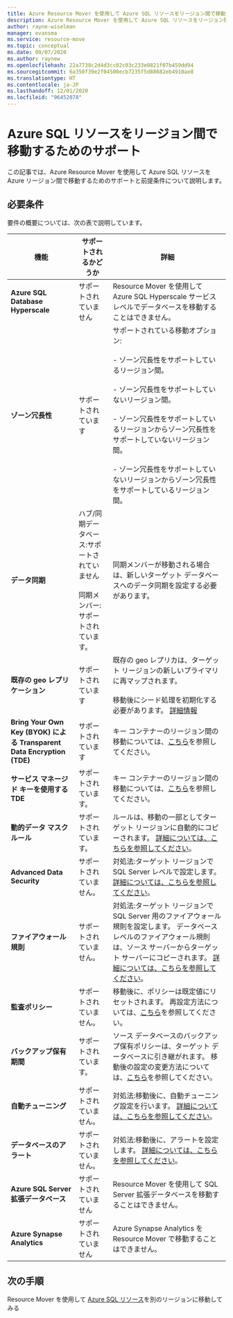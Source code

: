 ```yaml
---
title: Azure Resource Mover を使用して Azure SQL リソースをリージョン間で移動するためのサポート。
description: Azure Resource Mover を使用して Azure SQL リソースをリージョン間で移動するためのサポートを確認します。
author: rayne-wiselman
manager: evansma
ms.service: resource-move
ms.topic: conceptual
ms.date: 09/07/2020
ms.author: raynew
ms.openlocfilehash: 22a7738c2d4d3cc02c03c233e0821f07b459dd94
ms.sourcegitcommit: 6a350f39e2f04500ecb7235f5d88682eb4910ae8
ms.translationtype: HT
ms.contentlocale: ja-JP
ms.lasthandoff: 12/01/2020
ms.locfileid: "96452078"
---
```

# <a name="support-for-moving-azure-sql-resources-between-azure-regions"></a>Azure SQL リソースをリージョン間で移動するためのサポート

この記事では、Azure Resource Mover を使用して Azure SQL リソースを Azure リージョン間で移動するためのサポートと前提条件について説明します。

## <a name="requirements"></a>必要条件

要件の概要については、次の表で説明しています。

**機能** | **サポートされるかどうか** | **詳細**
--- | --- | ---
**Azure SQL Database Hyperscale** | サポートされていません | Resource Mover を使用して Azure SQL Hyperscale サービス レベルでデータベースを移動することはできません。
**ゾーン冗長性** | サポートされています |  サポートされている移動オプション:<br/><br/> - ゾーン冗長性をサポートしているリージョン間。<br/><br/> - ゾーン冗長性をサポートしていないリージョン間。<br/><br/> - ゾーン冗長性をサポートしているリージョンからゾーン冗長性をサポートしていないリージョン間。<br/><br/> - ゾーン冗長性をサポートしていないリージョンからゾーン冗長性をサポートしているリージョン間。 
**データ同期** | ハブ/同期データベース:サポートされていません<br/><br/> 同期メンバー:サポートされています。 | 同期メンバーが移動される場合は、新しいターゲット データベースへのデータ同期を設定する必要があります。
**既存の geo レプリケーション** | サポートされています | 既存の geo レプリカは、ターゲット リージョンの新しいプライマリに再マップされます。<br/><br/> 移動後にシード処理を初期化する必要があります。 [詳細情報](../azure-sql/database/active-geo-replication-configure-portal.md)
**Bring Your Own Key (BYOK) による Transparent Data Encryption (TDE)** | サポートされています | キー コンテナーのリージョン間の移動については、[こちら](../key-vault/general/move-region.md)を参照してください。
**サービス マネージド キーを使用する TDE** | サポートされています。 |  キー コンテナーのリージョン間の移動については、[こちら](../key-vault/general/move-region.md)を参照してください。
**動的データ マスク ルール** | サポートされています。 | ルールは、移動の一部としてターゲット リージョンに自動的にコピーされます。 [詳細については、こちらを参照してください](../azure-sql/database/dynamic-data-masking-configure-portal.md)。
**Advanced Data Security** | サポートされていません。 | 対処法:ターゲット リージョンで SQL Server レベルで設定します。 [詳細については、こちらを参照してください](../azure-sql/database/azure-defender-for-sql.md)。
**ファイアウォール規則** | サポートされていません。 | 対処法:ターゲット リージョンで SQL Server 用のファイアウォール規則を設定します。 データベースレベルのファイアウォール規則は、ソース サーバーからターゲット サーバーにコピーされます。 [詳細については、こちらを参照してください](../azure-sql/database/firewall-create-server-level-portal-quickstart.md)。
**監査ポリシー** | サポートされていません。 | 移動後に、ポリシーは既定値にリセットされます。 再設定方法については、[こちら](../azure-sql/database/auditing-overview.md)を参照してください。
**バックアップ保有期間** | サポートされています。 | ソース データベースのバックアップ保有ポリシーは、ターゲット データベースに引き継がれます。 移動後の設定の変更方法については、[こちら](../azure-sql/database/long-term-backup-retention-configure.md)を参照してください。
**自動チューニング** | サポートされていません。 | 対処法:移動後に、自動チューニング設定を行います。 [詳細については、こちらを参照してください](../azure-sql/database/automatic-tuning-enable.md)。
**データベースのアラート** | サポートされていません。 | 対処法:移動後に、アラートを設定します。 [詳細については、こちらを参照してください](../azure-sql/database/alerts-insights-configure-portal.md)。
**Azure SQL Server 拡張データベース** | サポートされていません | Resource Mover を使用して SQL Server 拡張データベースを移動することはできません。
**Azure Synapse Analytics** | サポートされていません | Azure Synapse Analytics を Resource Mover で移動することはできません。
## <a name="next-steps"></a>次の手順

Resource Mover を使用して [Azure SQL リソース](tutorial-move-region-sql.md)を別のリージョンに移動してみる
